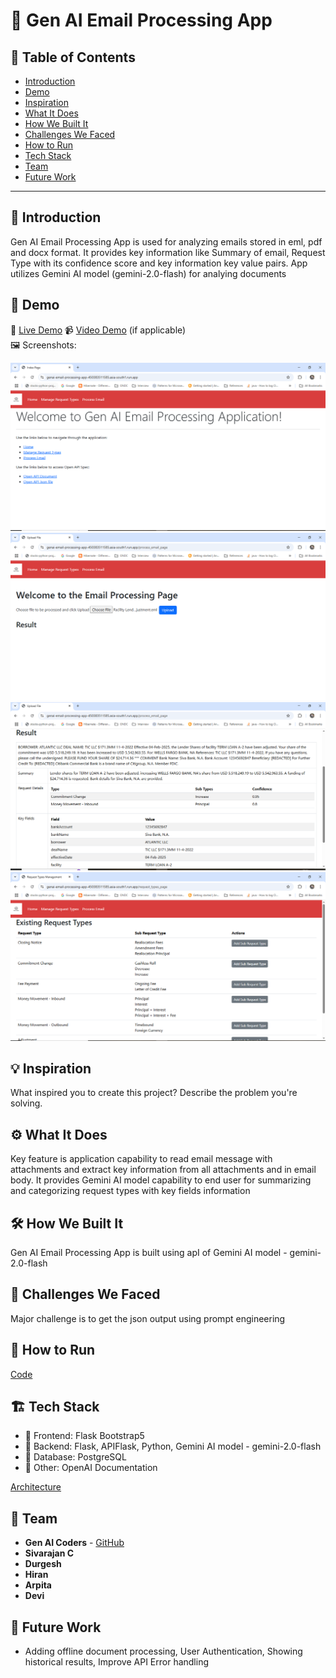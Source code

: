 # 🚀 Gen AI Email Processing App

## 📌 Table of Contents
- [Introduction](#introduction)
- [Demo](#demo)
- [Inspiration](#inspiration)
- [What It Does](#what-it-does)
- [How We Built It](#how-we-built-it)
- [Challenges We Faced](#challenges-we-faced)
- [How to Run](#how-to-run)
- [Tech Stack](#tech-stack)
- [Team](#team)
- [Future Work](#future-work)  <!-- Added new section -->

---

## 🎯 Introduction
Gen AI Email Processing App is used for analyzing emails stored in eml, pdf and docx format. It provides key information like Summary of email, Request Type with its confidence score and key information key value pairs. App utilizes Gemini AI model (gemini-2.0-flash) for analying documents

## 🎥 Demo
🔗 [Live Demo](https://genai-email-processing-app-450383511585.asia-south1.run.app/)
📹 [Video Demo](#) (if applicable)  
🖼️ Screenshots:

![Screenshot 1](/artifacts/demo/homepage.PNG)
![Screenshot 2](/artifacts/demo/EmailProcessingPageWithFileSelected.PNG)
![Screenshot 3](/artifacts/demo/EmailProcessingPageWithResult.PNG)
![Screenshot 4](/artifacts/demo/ManageRequestsPage.PNG)

## 💡 Inspiration
What inspired you to create this project? Describe the problem you're solving.

## ⚙️ What It Does
Key feature is application capability to read email message with attachments and extract key information from all attachments and in email body. It provides Gemini AI model capability to end user for summarizing and categorizing request types with key fields information

## 🛠️ How We Built It
Gen AI Email Processing App is built using apI of Gemini AI model - gemini-2.0-flash

## 🚧 Challenges We Faced
Major challenge is to get the json output using prompt engineering

## 🏃 How to Run
[Code](/code/GenAIEmailProcessingApp/README.md)


## 🏗️ Tech Stack
- 🔹 Frontend: Flask Bootstrap5
- 🔹 Backend: Flask, APIFlask, Python, Gemini AI model - gemini-2.0-flash
- 🔹 Database: PostgreSQL 
- 🔹 Other: OpenAI Documentation

[Architecture](/artifacts/arch/README.md)

## 👥 Team
- **Gen AI Coders** - [GitHub](https://github.com/ewfx/gaied-gen-ai-coders) 
- **Sivarajan C**
- **Durgesh**
- **Hiran**
- **Arpita**
- **Devi**

## 🔮 Future Work
- Adding offline document processing, User Authentication, Showing historical results, Improve API Error handling 